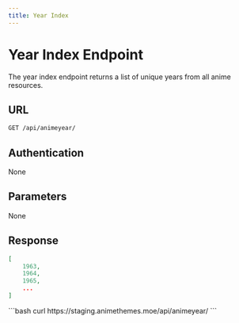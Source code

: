 ```yaml
---
title: Year Index
---
```


<Block>

# Year Index Endpoint

The year index endpoint returns a list of unique years from all anime resources.

## URL

```sh
GET /api/animeyear/
```

## Authentication

None

## Parameters

None

## Response

```json
[
    1963,
    1964,
    1965,
    ...
]
```

<Example>

<CURL>
```bash
curl https://staging.animethemes.moe/api/animeyear/
```
</CURL>

</Example>

</Block>